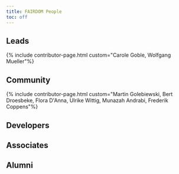 ```yaml
---
title: FAIRDOM People
toc: off
---
```



## Leads

{% include contributor-page.html custom="Carole Goble, Wolfgang Mueller"%}

## Community

{% include contributor-page.html custom="Martin Golebiewski, Bert Droesbeke, Flora D'Anna, Ulrike Wittig, Munazah Andrabi, Frederik Coppens"%}

## Developers


## Associates


## Alumni 
